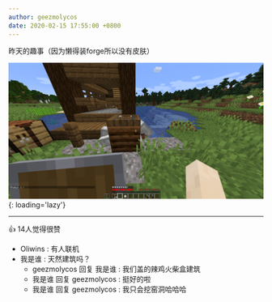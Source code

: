 ```yaml
---
author: geezmolycos
date: 2020-02-15 17:55:00 +0800
---
```


昨天的趣事（因为懒得装forge所以没有皮肤）

![](/assets/images/qq-zone/2020-02-15-turtle.png){: loading='lazy'}

---
👍 14人觉得很赞

- Oliwins : 有人联机
- 我是谁 : 天然建筑吗？
  - geezmolycos 回复 我是谁 : 我们盖的辣鸡火柴盒建筑
  - 我是谁 回复 geezmolycos : 挺好的啦
  - 我是谁 回复 geezmolycos : 我只会挖窑洞哈哈哈
